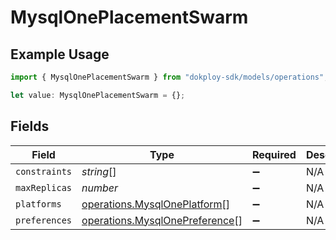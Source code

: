 # MysqlOnePlacementSwarm

## Example Usage

```typescript
import { MysqlOnePlacementSwarm } from "dokploy-sdk/models/operations";

let value: MysqlOnePlacementSwarm = {};
```

## Fields

| Field                                                                            | Type                                                                             | Required                                                                         | Description                                                                      |
| -------------------------------------------------------------------------------- | -------------------------------------------------------------------------------- | -------------------------------------------------------------------------------- | -------------------------------------------------------------------------------- |
| `constraints`                                                                    | *string*[]                                                                       | :heavy_minus_sign:                                                               | N/A                                                                              |
| `maxReplicas`                                                                    | *number*                                                                         | :heavy_minus_sign:                                                               | N/A                                                                              |
| `platforms`                                                                      | [operations.MysqlOnePlatform](../../models/operations/mysqloneplatform.md)[]     | :heavy_minus_sign:                                                               | N/A                                                                              |
| `preferences`                                                                    | [operations.MysqlOnePreference](../../models/operations/mysqlonepreference.md)[] | :heavy_minus_sign:                                                               | N/A                                                                              |